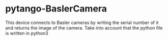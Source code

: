 # pytango-BaslerCamera
This device connects to Basler cameras by writing the serial number of it and returns the image of the camera. 
Take into account that the python file is written in python3
